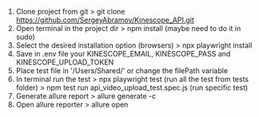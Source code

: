 
1. Clone project from git > git clone https://github.com/SergeyAbramov/Kinescope_API.git
2. Open terminal in the project dir > npm install (maybe need to do it in sudo)
3. Select the desired installation option (browsers) > npx playwright install
4. Save in .env file your KINESCOPE_EMAIL, KINESCOPE_PASS and
KINESCOPE_UPLOAD_TOKEN
5. Place test file in '/Users/Shared/' or change the filePath variable
6. In terminal run the test > npx playwright test (run all the test from tests folder) > npm test run api_video_upload_test.spec.js (run specific test)
7. Generate allure report > allure generate -c
8. Open allure reporter > allure open
